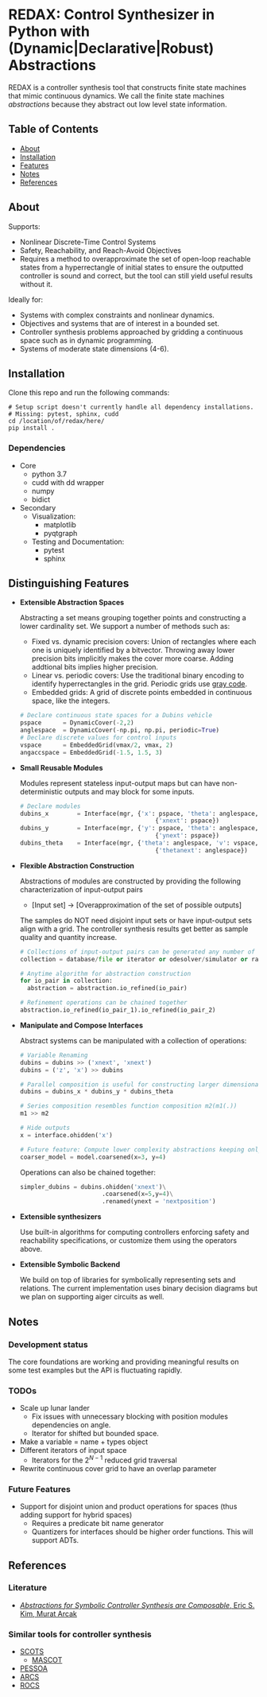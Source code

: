 # REDAX: Control Synthesizer in Python with (Dynamic|Declarative|Robust) Abstractions

REDAX is a controller synthesis tool that constructs finite state machines that mimic continuous dynamics. We call the finite state machines *abstractions* because they abstract out low level state information.

## Table of Contents

- [About](#About)
- [Installation](#installation)
- [Features](#distinguishing-features)
- [Notes](#notes)
- [References](#references)

## About

Supports:

- Nonlinear Discrete-Time Control Systems
- Safety, Reachability, and Reach-Avoid Objectives
- Requires a method to overapproximate the set of open-loop reachable states from a hyperrectangle of initial states to ensure the outputted controller is sound and correct, but the tool can still yield useful results without it.

Ideally for:

- Systems with complex constraints and nonlinear dynamics.
- Objectives and systems that are of interest in a bounded set.
- Controller synthesis problems approached by gridding a continuous space such as in dynamic programming.
- Systems of moderate state dimensions (4-6).

## Installation

Clone this repo and run the following commands:

```shellscript
# Setup script doesn't currently handle all dependency installations.
# Missing: pytest, sphinx, cudd
cd /location/of/redax/here/
pip install .
```

### Dependencies

- Core
  - python 3.7
  - cudd with dd wrapper
  - numpy
  - bidict
- Secondary
  - Visualization:
    - matplotlib
    - pyqtgraph
  - Testing and Documentation:
    - pytest
    - sphinx

## Distinguishing Features

- **Extensible Abstraction Spaces**

  Abstracting a set means grouping together points and constructing a lower cardinality set. We support a number of methods such as:

  - Fixed vs. dynamic precision covers: Union of rectangles where each one is uniquely identified by a bitvector. Throwing away lower precision bits implicitly makes the cover more coarse. Adding addtional bits implies higher precision.
  - Linear vs. periodic covers: Use the traditional binary encoding to identify hyperrectangles in the grid. Periodic grids use [gray code](https://en.wikipedia.org/wiki/Gray_code).
  - Embedded grids: A grid of discrete points embedded in continuous space, like the integers.

  ```python
  # Declare continuous state spaces for a Dubins vehicle
  pspace      = DynamicCover(-2,2)
  anglespace  = DynamicCover(-np.pi, np.pi, periodic=True)
  # Declare discrete values for control inputs
  vspace      = EmbeddedGrid(vmax/2, vmax, 2)
  angaccspace = EmbeddedGrid(-1.5, 1.5, 3)
  ```

- **Small Reusable Modules**

  Modules represent stateless input-output maps but can have non-deterministic outputs and may block for some inputs.

  ```python
  # Declare modules
  dubins_x        = Interface(mgr, {'x': pspace, 'theta': anglespace, 'v': vspace},
                                        {'xnext': pspace})
  dubins_y        = Interface(mgr, {'y': pspace, 'theta': anglespace, 'v': vspace},
                                        {'ynext': pspace})
  dubins_theta    = Interface(mgr, {'theta': anglespace, 'v': vspace, 'omega': angaccspace},
                                        {'thetanext': anglespace})
  ```

- **Flexible Abstraction Construction**

  Abstractions of modules are constructed by providing the following characterization of input-output pairs

  - [Input set] -> [Overapproximation of the set of possible outputs]

  The samples do NOT need disjoint input sets or have input-output sets align with a grid. The controller synthesis results get better as sample quality and quantity increase.

  ```python
  # Collections of input-output pairs can be generated any number of ways!
  collection = database/file or iterator or odesolver/simulator or random input generator

  # Anytime algorithm for abstraction construction
  for io_pair in collection:
    abstraction = abstraction.io_refined(io_pair)

  # Refinement operations can be chained together
  abstraction.io_refined(io_pair_1).io_refined(io_pair_2)
  ```

- **Manipulate and Compose Interfaces**

  Abstract systems can be manipulated with a collection of operations:

  ```python
  # Variable Renaming
  dubins = dubins >> ('xnext', 'xnext')
  dubins = ('z', 'x') >> dubins

  # Parallel composition is useful for constructing larger dimensional systems
  dubins = dubins_x * dubins_y * dubins_theta

  # Series composition resembles function composition m2(m1(.))
  m1 >> m2

  # Hide outputs
  x = interface.ohidden('x')

  # Future feature: Compute lower complexity abstractions keeping only the most significant bits
  coarser_model = model.coarsened(x=3, y=4)
  ```

  Operations can also be chained together:

  ```python
  simpler_dubins = dubins.ohidden('xnext')\
                         .coarsened(x=5,y=4)\
                         .renamed(ynext = 'nextposition')
  ```

- **Extensible synthesizers**

  Use built-in algorithms for computing controllers enforcing safety and reachability specifications, or customize them using the operators above.

- **Extensible Symbolic Backend**

  We build on top of libraries for symbolically representing sets and relations. The current implementation uses binary decision diagrams but we plan on supporting aiger circuits as well.

## Notes

### Development status

The core foundations are working and providing meaningful results on some test examples but the API is fluctuating rapidly.

### TODOs

- Scale up lunar lander
  - Fix issues with unnecessary blocking with position modules dependencies on angle.
  - Iterator for shifted but bounded space.
- Make a variable = name + types object
- Different iterators of input space
  - Iterators for the $2^{N-1}$ reduced grid traversal
- Rewrite continuous cover grid to have an overlap parameter

### Future Features

- Support for disjoint union and product operations for spaces (thus adding support for hybrid spaces)
  - Requires a predicate bit name generator
  - Quantizers for interfaces should be higher order functions. This will support ADTs.

## References

### Literature

- [*Abstractions for Symbolic Controller Synthesis are Composable*, Eric S. Kim, Murat Arcak](https://arxiv.org/abs/1807.09973)

### Similar tools for controller synthesis

- [SCOTS](https://gitlab.lrz.de/hcs/scots)
  - [MASCOT](https://github.com/hsukyle/mascot)
- [PESSOA](https://sites.google.com/a/cyphylab.ee.ucla.edu/pessoa/)
- [ARCS](https://github.com/pettni/abstr-refinement/)
- [ROCS](https://git.uwaterloo.ca/hybrid-systems-lab/rocs)
